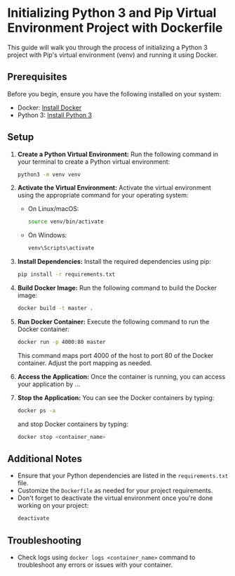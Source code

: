 # Initializing Python 3 and Pip Virtual Environment Project with Dockerfile

This guide will walk you through the process of initializing a Python 3 project with Pip's virtual environment (venv) and running it using Docker.

## Prerequisites

Before you begin, ensure you have the following installed on your system:

- Docker: [Install Docker](https://docs.docker.com/get-docker/)
- Python 3: [Install Python 3](https://www.python.org/downloads/)

## Setup

1. **Create a Python Virtual Environment:**
   Run the following command in your terminal to create a Python virtual environment:
   ```bash
   python3 -m venv venv
   ```

2. **Activate the Virtual Environment:**
   Activate the virtual environment using the appropriate command for your operating system:
   - On Linux/macOS:
     ```bash
     source venv/bin/activate
     ```
   - On Windows:
     ```bash
     venv\Scripts\activate
     ```

3. **Install Dependencies:**
   Install the required dependencies using pip:
   ```bash
   pip install -r requirements.txt
   ```

4. **Build Docker Image:**
   Run the following command to build the Docker image:
   ```bash
   docker build -t master .
   ```

5. **Run Docker Container:**
   Execute the following command to run the Docker container:
   ```bash
   docker run -p 4000:80 master
   ```

   This command maps port 4000 of the host to port 80 of the Docker container. Adjust the port mapping as needed.

6. **Access the Application:**
   Once the container is running, you can access your application by ...

7. **Stop the Application:**
   You can see the Docker containers by typing:
   ```bash
   docker ps -a
   ```

   and stop Docker containers by typing:
   ```bash
   docker stop <container_name>
   ```

## Additional Notes

- Ensure that your Python dependencies are listed in the `requirements.txt` file.
- Customize the `Dockerfile` as needed for your project requirements.
- Don't forget to deactivate the virtual environment once you're done working on your project:
   ```bash
   deactivate
   ```

## Troubleshooting

- Check logs using `docker logs <container_name>` command to troubleshoot any errors or issues with your container.
